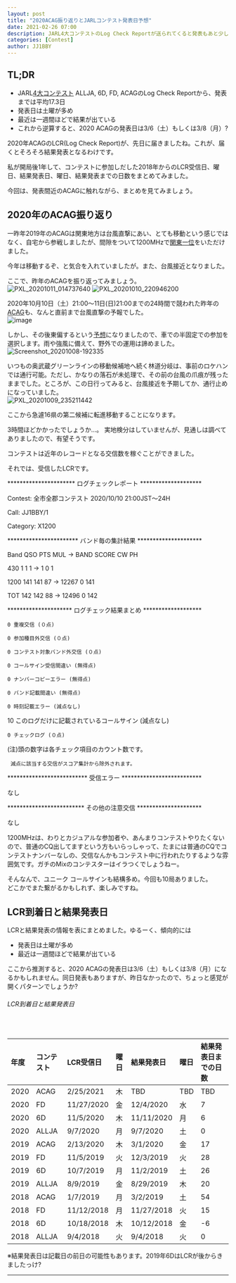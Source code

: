 ```yaml
---
layout: post
title: "2020ACAG振り返りとJARLコンテスト発表日予想"
date: 2021-02-26 07:00
description: JARL4大コンテストのLog Check Reportが送られてくると発表もあと少し。2020ACAGを振り返りつつ、これまでのLCR到着日と結果発表日をまとめてみました。
categories: [Contest]
author: JJ1BBY
---
```

## TL;DR
* JARL[4大コンテスト](https://www.jarl.org/Japanese/1_Tanoshimo/1-1_Contest/Contest.htm) ALLJA, 6D, FD, ACAGのLog Check Reportから、発表までは平均17.3日  
* 発表日は土曜が多め
* 最近は一週間ほどで結果が出ている
* これから逆算すると、2020 ACAGの発表日は3/6（土）もしくは3/8（月）?

2020年ACAGのLCR(Log Check Report)が、先日に届きましたね。これが、届くとそろそろ結果発表となるわけです。  

私が開局後1年して、コンテストに参加しだした2018年からのLCR受信日、曜日、結果発表日、曜日、結果発表までの日数をまとめてみました。  

今回は、発表間近のACAGに触れながら、まとめを見てみましょう。  


## 2020年のACAG振り返り
一昨年2019年のACAGは関東地方は台風直撃にあい、とても移動という感じではなく、自宅から参戦しましたが、間隙をついて1200MHzで[関東一位](http://contest.jarl.org/cntdb/?year=2019&callsign=&contest_code=ACAG&category_code=X1200)をいただけました。  

今年は移動するぞ、と気合を入れていましたが。また、台風接近となりました。  

ここで、昨年のACAGを振り返ってみましょう。  
![PXL_20201011_014737640](https://user-images.githubusercontent.com/79028771/109222957-51ef4a80-77fd-11eb-8ff2-57cc7e0e2f63.jpg)
![PXL_20201010_220946200](https://user-images.githubusercontent.com/79028771/109222956-5156b400-77fd-11eb-9e5a-f073348fdcea.jpg)

2020年10月10日（土）21:00～11日(日)21:00までの24時間で競われた昨年の[ACAG](https://www.jarl.org/Japanese/1_Tanoshimo/1-1_Contest/all_cg/ACAG-2020.pdf)も、なんと直前まで台風直撃の予報でした。  
![image](https://user-images.githubusercontent.com/79028771/109223741-55cf9c80-77fe-11eb-9176-a2d0273fbf8d.png)  

しかし、その後東偏するという[予想](http://agora.ex.nii.ac.jp/cgi-bin/dt/single2.pl?prefix=HMW820101003&id=202014&basin=wnp&lang=ja)になりましたので、車での半固定での参加を選択します。雨や強風に備えて、野外での運用は諦めました。  
![Screenshot_20201008-192335](https://user-images.githubusercontent.com/79028771/109222962-53207780-77fd-11eb-8f63-bbef8876ee3b.png)


いつもの奥武蔵グリーンラインの移動候補地へ続く林道分岐は、事前のロケハンでは通行可能。ただし、かなりの落石が未処理で、その前の台風の爪痕が残ったままでした。ところが、この日行ってみると、台風接近を予期してか、通行止めになっていました。  
![PXL_20201009_235211442](https://user-images.githubusercontent.com/79028771/109222954-50258700-77fd-11eb-92a8-bf8945ac384f.jpg)

ここから急遽16県の第二候補に転進移動することになります。  

3時間ほどかかったでしょうか...。 
実地検分はしていませんが、見通しは調べてありましたので、有望そうです。  

コンテストは近年のレコードとなる交信数を稼ぐことができました。 

それでは、受信したLCRです。  

<START-OF-REPORT>  
  
********************** ログチェックレポート ********************  
  
Contest:  全市全郡コンテスト 2020/10/10 21:00JST～24H  

Call:     JJ1BBY/1  

Category: X1200  

  
*********************** バンド毎の集計結果 *********************  

Band  QSO  PTS  MUL   -> BAND SCORE CW   PH  

430     1    1    1   ->       1     0    1  

1200  141  141   87   ->   12267     0  141  

TOT   142  142   88   ->   12496     0  142  

  
********************* ログチェック結果まとめ *******************  

    0 重複交信 (０点)  
    
    0 参加種目外交信 (０点)  
    
    0 コンテスト対象バンド外交信 (０点)  
    
    0 コールサイン受信間違い (無得点)  
    
    0 ナンバーコピーエラー (無得点)  
    
    0 バンド記載間違い (無得点)  
    
    0 時刻記載エラー (減点なし)  
    
   10 このログだけに記載されているコールサイン (減点なし)  
   
    0 チェックログ (０点)  
    
 (注)頭の数字は各チェック項目のカウント数です。  
 
     減点に該当する交信がスコア集計から除外されます。  
     
  
************************** 受信エラー **************************  

なし  

  
************************* その他の注意交信 *********************  

なし  

  
1200MHzは、わりとカジュアルな参加者や、あんまりコンテストやりたくないので、普通のCQ出してますという方もいらっしゃって、たまには普通のCQでコンテストナンバーなしの、交信なんかもコンテスト中に行われたりするような雰囲気です。ガチのMixのコンテスターはイラつくでしょうねー。  

そんなんで、ユニーク コールサインも結構多め。今回も10局ありました。  
どこかでまた繋がるかもしれず、楽しみですね。  


## LCR到着日と結果発表日
LCRと結果発表の情報を表にまとめました。ゆるーく、傾向的には  
* 発表日は土曜が多め
* 最近は一週間ほどで結果が出ている  

ここから推測すると、2020 ACAGの発表日は3/6（土）もしくは3/8（月）になるかもしれません。同日発表もありますが、昨日なかったので、ちょっと感覚が開くパターンでしょうか?  

<h6 id="header-6">LCR到着日と結果発表日</h6>
<table>
  <thead>
    <tr>
      <th style="text-align: left">年度  </th>
      <th style="text-align: left">コンテスト</th>
      <th style="text-align: left">LCR受信日</th>
      <th style="text-align: left">曜日</th>
    　<th style="text-align: left">結果発表日</th>
      <th style="text-align: left">曜日</th>
      <th style="text-align: left">結果発表日までの日数</th>
    </tr>
  </thead>
  <tbody>
    <tr>
      <td style="text-align: left">2020</td>
      <td style="text-align: left">ACAG</td>
      <td style="text-align: left">2/25/2021</td>
      <td style="text-align: left">木</td>
      <td style="text-align: left">TBD</td>
      <td style="text-align: left">TBD</td>
      <td style="text-align: left">TBD</td>
    </tr>
    <tr>
      <td style="text-align: left">2020</td>
      <td style="text-align: left">FD</td>
      <td style="text-align: left">11/27/2020</td>
      <td style="text-align: left">金</td>
      <td style="text-align: left">12/4/2020</td>
      <td style="text-align: left">水</td>
      <td style="text-align: left">7</td>
    </tr>
    <tr>
      <td style="text-align: left">2020</td>
      <td style="text-align: left">6D</td>
      <td style="text-align: left">11/5/2020</td>
      <td style="text-align: left">木</td>
      <td style="text-align: left">11/11/2020</td>
      <td style="text-align: left">月</td>
      <td style="text-align: left">6</td>
    </tr>
    <tr>
      <td style="text-align: left">2020</td>
      <td style="text-align: left">ALLJA</td>
      <td style="text-align: left">9/7/2020</td>
      <td style="text-align: left">月</td>
      <td style="text-align: left">9/7/2020</td>
      <td style="text-align: left">土</td>
      <td style="text-align: left">0</td>
    </tr>
        <tr>
      <td style="text-align: left">2019</td>
      <td style="text-align: left">ACAG</td>
      <td style="text-align: left">2/13/2020</td>
      <td style="text-align: left">木</td>
      <td style="text-align: left">3/1/2020</td>
      <td style="text-align: left">金</td>
      <td style="text-align: left">17</td>
    </tr>
        <tr>
      <td style="text-align: left">2019</td>
      <td style="text-align: left">FD</td>
      <td style="text-align: left">11/5/2019</td>
      <td style="text-align: left">火</td>
      <td style="text-align: left">12/3/2019</td>
      <td style="text-align: left">火</td>
      <td style="text-align: left">28</td>
    </tr>
        <tr>
      <td style="text-align: left">2019</td>
      <td style="text-align: left">6D</td>
      <td style="text-align: left">10/7/2019</td>
      <td style="text-align: left">月</td>
      <td style="text-align: left">11/2/2019</td>
      <td style="text-align: left">土</td>
      <td style="text-align: left">26</td>
    </tr>
        <tr>
      <td style="text-align: left">2019</td>
      <td style="text-align: left">ALLJA</td>
      <td style="text-align: left">8/9/2019</td>
      <td style="text-align: left">金</td>
      <td style="text-align: left">8/29/2019</td>
      <td style="text-align: left">木</td>
      <td style="text-align: left">20</td> 
    </tr>
            <tr>
      <td style="text-align: left">2018</td>
      <td style="text-align: left">ACAG</td>
      <td style="text-align: left">1/7/2019</td>
      <td style="text-align: left">月</td>
      <td style="text-align: left">3/2/2019</td>
      <td style="text-align: left">土</td>
      <td style="text-align: left">54</td>
    </tr>
        <tr>
      <td style="text-align: left">2018</td>
      <td style="text-align: left">FD</td>
      <td style="text-align: left">11/12/2018</td>
      <td style="text-align: left">月</td>
      <td style="text-align: left">11/27/2018</td>
      <td style="text-align: left">火</td>
      <td style="text-align: left">15</td>
    </tr>
        <tr>
      <td style="text-align: left">2018</td>
      <td style="text-align: left">6D</td>
      <td style="text-align: left">10/18/2018</td>
      <td style="text-align: left">木</td>
      <td style="text-align: left">10/12/2018</td>
      <td style="text-align: left">金</td>
      <td style="text-align: left">-6</td>
    </tr>
        <tr>
      <td style="text-align: left">2018</td>
      <td style="text-align: left">ALLJA</td>
      <td style="text-align: left">9/4/2018</td>
      <td style="text-align: left">火</td>
      <td style="text-align: left">9/4/2018</td>
      <td style="text-align: left">火</td>
      <td style="text-align: left">0</td>
    </tr>

  </tbody>
</table>
※結果発表日は記載日の前日の可能性もあります。2019年6DはLCRが後からきましたっけ?

---

 
<script src="https://utteranc.es/client.js"
        repo="JJ1BBY/JJ1BBY.github.io"
        issue-term="pathname"
        theme="github-light"
        crossorigin="anonymous"
        async>
</script>

